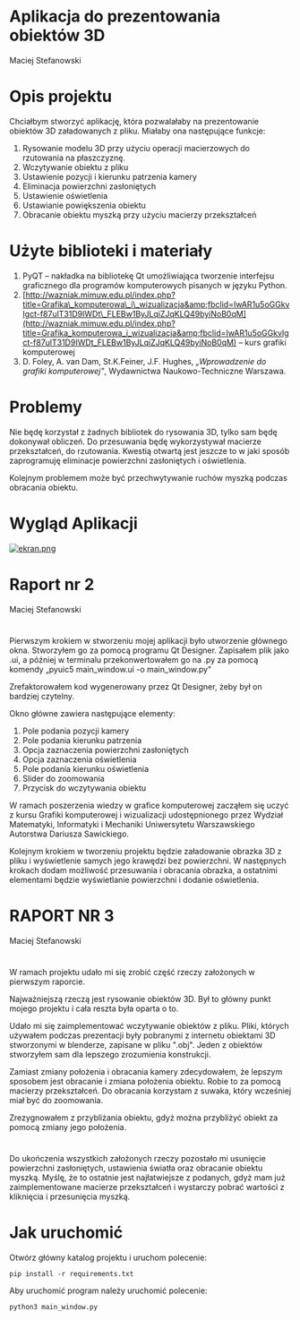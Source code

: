 # Aplikacja do prezentowania obiektów 3D

Maciej Stefanowski

# Opis projektu

Chciałbym stworzyć aplikację, która pozwalałaby na prezentowanie obiektów 3D załadowanych z pliku. Miałaby ona następujące funkcje:

1. Rysowanie modelu 3D przy użyciu operacji macierzowych do rzutowania na płaszczyznę.
2. Wczytywanie obiektu z pliku
3. Ustawienie pozycji i kierunku patrzenia kamery
4. Eliminacja powierzchni zasłoniętych
5. Ustawienie oświetlenia
6. Ustawianie powiększenia obiektu
7. Obracanie obiektu myszką przy użyciu macierzy przekształceń

# Użyte biblioteki i materiały

1. PyQT – nakładka na bibliotekę Qt umożliwiająca tworzenie interfejsu graficznego dla programów komputerowych pisanych w języku Python.
2. [http://wazniak.mimuw.edu.pl/index.php?title=Grafika\_komputerowa\_i\_wizualizacja&amp;fbclid=IwAR1u5oGGkvIgct-f87ulT31D9IWDt\_FLEBw1ByJLqiZJqKLQ49byiNoB0qM](http://wazniak.mimuw.edu.pl/index.php?title=Grafika_komputerowa_i_wizualizacja&amp;fbclid=IwAR1u5oGGkvIgct-f87ulT31D9IWDt_FLEBw1ByJLqiZJqKLQ49byiNoB0qM) – kurs grafiki komputerowej
3. D. Foley, A. van Dam, St.K.Feiner, J.F. Hughes, _„Wprowadzenie do grafiki komputerowej&quot;_, Wydawnictwa Naukowo-Techniczne Warszawa.

# Problemy

Nie będę korzystał z żadnych bibliotek do rysowania 3D, tylko sam będę dokonywał obliczeń. Do przesuwania będę wykorzystywał macierze przekształceń, do rzutowania. Kwestią otwartą jest jeszcze to w jaki sposób zaprogramuję eliminacje powierzchni zasłoniętych i oświetlenia.

Kolejnym problemem może być przechwytywanie ruchów myszką podczas obracania obiektu.





# Wygląd Aplikacji

 [![ekran.png](https://i.postimg.cc/Jhbs62f3/ekran.png)](https://postimg.cc/zLGD30X3)

# Raport nr 2

Maciej Stefanowski

#

Pierwszym krokiem w stworzeniu mojej aplikacji było utworzenie głównego okna. Stworzyłem go za pomocą programu Qt Designer. Zapisałem plik jako .ui, a później w terminalu przekonwertowałem go na .py za pomocą komendy „pyuic5 main\_window.ui -o main\_window.py&quot;

Zrefaktorowałem kod wygenerowany przez Qt Designer, żeby był on bardziej czytelny.

Okno główne zawiera następujące elementy:

1. Pole podania pozycji kamery
2. Pole podania kierunku patrzenia
3. Opcja zaznaczenia powierzchni zasłoniętych
4. Opcja zaznaczenia oświetlenia
5. Pole podania kierunku oświetlenia
6. Slider do zoomowania
7. Przycisk do wczytywania obiektu

W ramach poszerzenia wiedzy w grafice komputerowej zacząłem się uczyć z kursu Grafiki komputerowej i wizualizacji udostępnionego przez Wydział Matematyki, Informatyki i Mechaniki Uniwersytetu Warszawskiego Autorstwa Dariusza Sawickiego.

Kolejnym krokiem w tworzeniu projektu będzie załadowanie obrazka 3D z pliku i wyświetlenie samych jego krawędzi bez powierzchni. W następnych krokach dodam możliwość przesuwania i obracania obrazka, a ostatnimi elementami będzie wyświetlanie powierzchni i dodanie oświetlenia.

# RAPORT NR 3

Maciej Stefanowski 

#

W ramach projektu udało mi się zrobić część rzeczy założonych w pierwszym raporcie.

Najważniejszą rzeczą jest rysowanie obiektów 3D. Był to główny punkt mojego projektu i cała reszta była oparta o to.

Udało mi się zaimplementować wczytywanie obiektów z pliku. Pliki, których używałem podczas prezentacji były pobranymi z internetu obiektami 3D stworzonymi w blenderze, zapisane w pliku ".obj". Jeden z obiektów stworzyłem sam dla lepszego zrozumienia konstrukcji.

Zamiast zmiany położenia i obracania kamery zdecydowałem, że lepszym sposobem jest obracanie i zmiana położenia obiektu. Robie to za pomocą macierzy przekształceń. Do obracania korzystam z suwaka, który wcześniej miał być do zoomowania.

Zrezygnowałem z przybliżania obiektu, gdyż można przybliżyć obiekt za pomocą zmiany jego położenia.

#

Do ukończenia wszystkich założonych rzeczy pozostało mi usunięcie powierzchni zasłoniętych, ustawienia światła oraz obracanie obiektu myszką. Myślę, że to ostatnie jest najłatwiejsze z podanych, gdyż mam już zaimplementowane macierze przekształceń i wystarczy pobrać wartości z kliknięcia i przesunięcia myszką. 

# Jak uruchomić

Otwórz główny katalog projektu i uruchom polecenie:

```
pip install -r requirements.txt
```

Aby uruchomić program należy uruchomić polecenie:

```
python3 main_window.py
```


